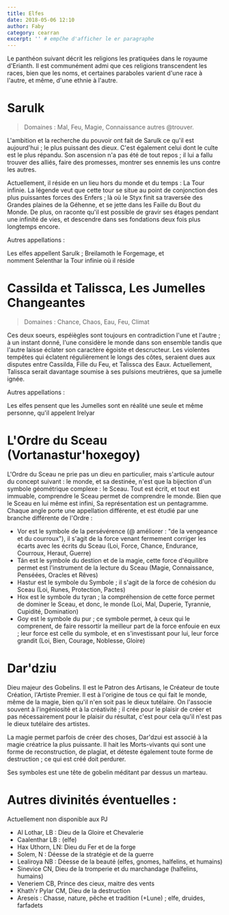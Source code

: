 ```yaml
---
title: Elfes
date: 2018-05-06 12:10
author: Faby
category: cearran
excerpt: '' # empĉhe d'afficher le er paragraphe
---
```


Le panthéon suivant décrit les religions les pratiquées dans le royaume d'Erianth. Il est communément admi que ces religions transcendent les races, bien que les noms, et certaines paraboles varient d'une race à l'autre, et même, d'une ethnie à l'autre.

# Sarulk

> Domaines : Mal, Feu, Magie, Connaissance autres @trouver.

L'ambition et la recherche du pouvoir ont fait de Sarulk ce qu'il est aujourd'hui
; le plus puissant des dieux. C'est également celui dont le culte est le plus 
répandu. Son ascension n'a pas été de tout repos ; il lui a fallu trouver des 
alliés, faire des promesses, montrer ses ennemis les uns contre les autres.

Actuellement, il réside en un lieu hors du monde et du temps : La Tour infinie. 
La légende veut que cette tour se situe au point de conjonction des plus 
puissantes forces des Enfers ; là où le Styx finit sa traversée des Grandes 
plaines de la Géhenne, et se jette dans les Faille du Bout du Monde. De plus, on
raconte qu'il est possible de gravir ses étages pendant une infinité de vies, 
et descendre dans ses fondations deux fois plus longtemps encore.

Autres appellations :

Les elfes appellent Sarulk ; Breilamoth le Forgemage, et nomment Selenthar la Tour infinie où il réside

# Cassilda et Talissca, Les Jumelles Changeantes

> Domaines : Chance, Chaos, Eau, Feu, Climat

Ces deux soeurs, espéiègles sont toujours en contradiction l'une et l'autre ; à un instant donné, l'une considère le monde dans son ensemble tandis que l'autre laisse éclater son caractère égoiste et descructeur. Les violentes tempêtes qui éclatent régulièrement le longs des côtes, seraient dues aux disputes entre Cassilda, Fille du Feu, et Talissca des Eaux. Actuellement, Talissca serait davantage soumise à ses pulsions meutrières, que sa jumelle ignée.

Autres appellations :

Les elfes pensent que les Jumelles sont en réalité une seule et même personne, qu'il appelent Irelyar

# L'Ordre du Sceau (Vortanastur'hoxegoy)

L'Ordre du Sceau ne prie pas un dieu en particulier, mais s'articule autour du concept suivant : le monde, et sa destinée, n'est que la bijection d'un symbole géométrique complexe : le Sceau. Tout est écrit, et tout est immuable, comprendre le Sceau permet de comprendre le monde. Bien que le Sceau en lui même est infini, Sa représentation est un pentagramme. Chaque angle porte une appellation différente, et est étudié par une branche différente de l'Ordre :

- Vor est le symbole de la persévérence (@ améliorer : "de la vengeance et du courroux"), il s'agit de la force venant fermement corriger les écarts avec les écrits du Sceau (Loi, Force, Chance, Endurance, Courroux, Heraut, Guerre)
- Tán est le symbole du destion et de la magie, cette force d'équilibre permet est l'instrument de la lecture du Sceau (Magie, Connaissance, Penséées, Oracles et Rêves)
- Hastur est le symbole du Symbole ; il s'agit de la force de cohésion du Sceau (Loi, Runes, Protection, Pactes)
- Hox est le symbole du tyran ; la compréhension de cette force permet de dominer le Sceau, et donc, le monde (Loi, Mal, Duperie, Tyrannie, Cupidité, Domination)
- Goy est le symbole du pur ; ce symbole permet, à ceux qui le comprenent, de faire ressortir la meilleur part de la force enfouie en eux ; leur force est celle du symbole, et en s'investissant pour lui, leur force grandit (Loi, Bien, Courage, Noblesse, Gloire)

# Dar'dziu

Dieu majeur des Gobelins. Il est le Patron des Artisans, le Créateur de toute Création, l'Artiste Premier. Il est à l'origine de tous ce qui fait le monde, même de la magie, bien qu'il n'en soit pas le dieux tutélaire. On l'associe souvent à l'ingéniosité et à la créativité ; il crée pour le plaisir de créer et pas nécessairement pour le plaisir du résultat, c'est pour cela qu'il n'est pas le dieux tutélaire des artistes.

La magie permet parfois de créer des choses, Dar'dzui est associé à la magie créatrice la plus puissante. Il hait les Morts-vivants qui sont une forme de reconstruction, de plagiat, et déteste également toute forme de destruction ; ce qui est créé doit perdurer.

Ses symboles est une tête de gobelin méditant par dessus un marteau. 

# Autres divinités éventuelles :

Actuellement non disponible aux PJ

- Al Lothar, LB : Dieu de la Gloire et Chevalerie
- Caalenthar LB : (elfe)
- Hax Uthorn, LN: Dieu du Fer et de la forge
- Solem, N : Déesse de la stratégie et de la guerre
- Lealiroya NB : Déesse de la beauté (elfes, gnomes, halfelins, et humains)
- Sinevice CN, Dieu de la tromperie et du marchandage (halfelins, humains)
- Veneriem CB, Prince des cieux, maitre des vents
- Khath'r Pylar CM, Dieu de la destruction
- Areseis : Chasse, nature, pêche et tradition (+Lune) ; elfe, druides, farfadets